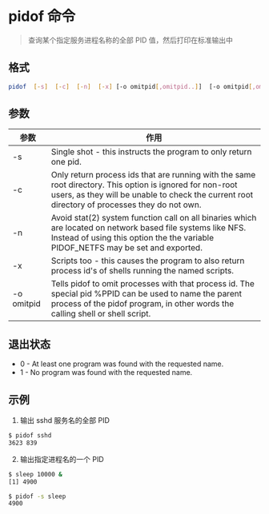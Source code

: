 # pidof 命令

> 查询某个指定服务进程名称的全部 PID 值，然后打印在标准输出中

## 格式

```bash
pidof  [-s]  [-c]  [-n]  [-x] [-o omitpid[,omitpid..]]  [-o omitpid[,omitpid..]..] program [program..]
```

## 参数

| 参数 | 作用 |
| --------- | --------- |
| -s | Single shot - this instructs the program to only return one pid. |
| -c | Only return process ids that are running  with  the  same  root  directory. This  option is ignored for non-root users, as they will be unable to check the current root directory of processes they do not own. |
| -n | Avoid stat(2) system function call on all binaries  which  are  located  on network  based file systems like NFS.  Instead of using this option the the variable PIDOF_NETFS may be set and exported. |
| -x | Scripts too - this causes the program to also return process id's of shells running the named scripts. |
| -o omitpid | Tells  pidof  to omit processes with that process id. The special pid %PPID can be used to name the parent process of the pidof program, in other words the calling shell or shell script. |

## 退出状态

- 0 - At least one program was found with the requested name.
- 1 - No program was found with the requested name.

## 示例

1. 输出 sshd 服务名的全部 PID

```bash
$ pidof sshd
3623 839
```

2. 输出指定进程名的一个 PID

```bash
$ sleep 10000 &
[1] 4900

$ pidof -s sleep
4900
```
